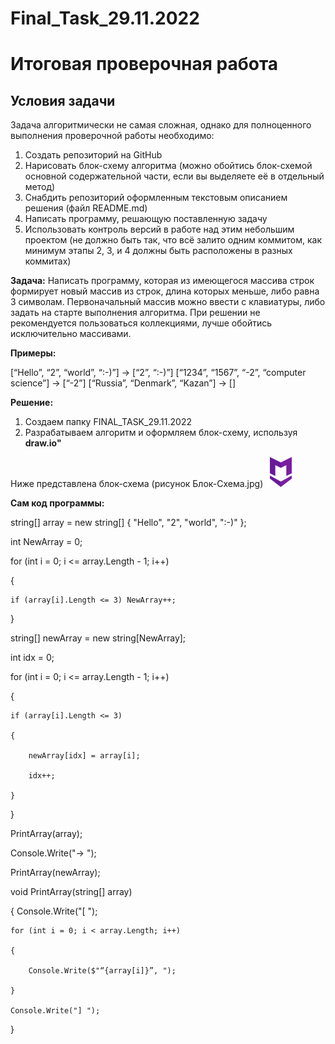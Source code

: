# Final_Task_29.11.2022
# Итоговая проверочная работа 
## Условия задачи

Задача алгоритмически не самая сложная, однако для полноценного выполнения проверочной работы необходимо:

1. Создать репозиторий на GitHub
2. Нарисовать блок-схему алгоритма (можно обойтись блок-схемой основной содержательной части, если вы выделяете её в отдельный метод)
3. Снабдить репозиторий оформленным текстовым описанием решения (файл README.md)
4. Написать программу, решающую поставленную задачу
5. Использовать контроль версий в работе над этим небольшим проектом (не должно быть так, что всё залито одним коммитом, как минимум этапы 2, 3, и 4 должны быть расположены в разных коммитах)

**Задача:** Написать программу, которая из имеющегося массива строк формирует новый массив из строк, длина которых меньше, либо равна 3 символам. Первоначальный массив можно ввести с клавиатуры, либо задать на старте выполнения алгоритма. При решении не рекомендуется пользоваться коллекциями, лучше обойтись исключительно массивами.

**Примеры:**

[“Hello”, “2”, “world”, “:-)”] → [“2”, “:-)”]
[“1234”, “1567”, “-2”, “computer science”] → [“-2”]
[“Russia”, “Denmark”, “Kazan”] → []

**Решение:**

1. Создаем папку FINAL_TASK_29.11.2022
2. Разрабатываем алгоритм и оформляем блок-схему, используя **draw.io"**

Ниже представлена блок-схема (рисунок Блок-Схема.jpg)
![alt-текст](https://github.com/adam-p/markdown-here/raw/master/src/common/images/icon48.png "Текст заголовка логотипа 1")

**Сам код программы:**

string[] array = new string[] { "Hello", "2", "world", ":-)" };

int NewArray = 0;

for (int i = 0; i <= array.Length - 1; i++)

{

    if (array[i].Length <= 3) NewArray++;
    
}

string[] newArray = new string[NewArray];

int idx = 0;

for (int i = 0; i <= array.Length - 1; i++)

{

    if (array[i].Length <= 3)
    
    {
    
        newArray[idx] = array[i];
        
        idx++;
        
    }
}

PrintArray(array);

Console.Write("→ ");

PrintArray(newArray);

void PrintArray(string[] array)

{
    Console.Write("[ ");
    
    for (int i = 0; i < array.Length; i++)
    
    {
    
        Console.Write($"“{array[i]}”, ");
        
    }
    
    Console.Write("] ");
    
}
